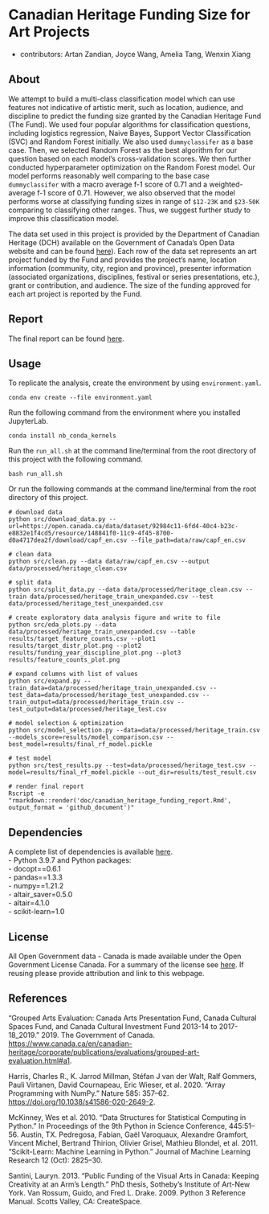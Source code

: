 
# Canadian Heritage Funding Size for Art Projects

-   contributors: Artan Zandian, Joyce Wang, Amelia Tang, Wenxin Xiang

## About

We attempt to build a multi-class classification model which can use
features not indicative of artistic merit, such as location, audience,
and discipline to predict the funding size granted by the Canadian
Heritage Fund (The Fund). We used four popular algorithms for
classification questions, including logistics regression, Naive Bayes,
Support Vector Classification (SVC) and Random Forest initially. We
also used `dummyclassifer` as a base case. Then, we selected Random
Forest as the best algorithm for our question based on each model’s
cross-validation scores. We then further conducted hyperparameter
optimization on the Random Forest model. Our model performs reasonably
well comparing to the base case `dummyclassifer` with a macro average
f-1 score of 0.71 and a weighted-average f-1 score of 0.71. However, we
also observed that the model performs worse at classifying funding sizes
in range of `$12-23K` and `$23-50K` comparing to classifying other ranges. Thus, we suggest further study to
improve this classification model.

The data set used in this project is provided by the Department of
Canadian Heritage (DCH) available on the Government of Canada’s Open
Data website and can be found
[here](https://open.canada.ca/data/en/dataset/92984c11-6fd4-40c4-b23c-e8832e1f4cd5)).
Each row of the data set represents an art project funded by the Fund
and provides the project’s name, location information (community, city,
region and province), presenter information (associated organizations,
disciplines, festival or series presentations, etc.), grant or
contribution, and audience. The size of the funding approved for each
art project is reported by the Fund.

## Report

The final report can be found
[here](https://htmlpreview.github.io/?https://github.com/UBC-MDS/canadian_heritage_funding/blob/main/doc/canadian_heritage_funding_report.html).

## Usage

To replicate the analysis, create the environment by using
`environment.yaml`.

`conda env create --file environment.yaml`

Run the following command from the environment where you installed
JupyterLab.

`conda install nb_conda_kernels`

Run the `run_all.sh` at the command line/terminal from the root
directory of this project with the following command.

`bash run_all.sh`

Or run the following commands at the command line/terminal from the root
directory of this project.

    # download data
    python src/download_data.py --url=https://open.canada.ca/data/dataset/92984c11-6fd4-40c4-b23c-e8832e1f4cd5/resource/148841f0-11c9-4f45-8700-d0a4717dea2f/download/capf_en.csv --file_path=data/raw/capf_en.csv

    # clean data
    python src/clean.py --data data/raw/capf_en.csv --output data/processed/heritage_clean.csv

    # split data
    python src/split_data.py --data data/processed/heritage_clean.csv --train data/processed/heritage_train_unexpanded.csv --test data/processed/heritage_test_unexpanded.csv

    # create exploratory data analysis figure and write to file 
    python src/eda_plots.py --data data/processed/heritage_train_unexpanded.csv --table results/target_feature_counts.csv --plot1 results/target_distr_plot.png --plot2 results/funding_year_discipline_plot.png --plot3 results/feature_counts_plot.png

    # expand columns with list of values
    python src/expand.py --train_data=data/processed/heritage_train_unexpanded.csv --test_data=data/processed/heritage_test_unexpanded.csv --train_output=data/processed/heritage_train.csv --test_output=data/processed/heritage_test.csv

    # model selection & optimization
    python src/model_selection.py --data=data/processed/heritage_train.csv --models_score=results/model_comparison.csv --best_model=results/final_rf_model.pickle

    # test model
    python src/test_results.py --test=data/processed/heritage_test.csv --model=results/final_rf_model.pickle --out_dir=results/test_result.csv

    # render final report
    Rscript -e "rmarkdown::render('doc/canadian_heritage_funding_report.Rmd', output_format = 'github_document')"

## Dependencies

A complete list of dependencies is available
[here](https://github.com/UBC-MDS/canadian_heritage_funding/blob/main/environment.yaml).
<br>- Python 3.9.7 and Python packages: <br>- docopt==0.6.1 <br>-
pandas==1.3.3 <br>- numpy==1.21.2 <br>- altair_saver=0.5.0 <br>-
altair=4.1.0 <br>- scikit-learn=1.0

## License

All Open Government data - Canada is made available under the Open
Government License Canada. For a summary of the license see
[here](https://github.com/UBC-MDS/canadian_heritage_funding/blob/main/LICENSE.md).
If reusing please provide attribution and link to this webpage.

## References
“Grouped Arts Evaluation: Canada Arts Presentation Fund, Canada Cultural Spaces Fund, and Canada Cultural Investment Fund 2013-14 to 2017-18_2019.” 2019. The Government of Canada. https://www.canada.ca/en/canadian-heritage/corporate/publications/evaluations/grouped-art-evaluation.html#a1.

Harris, Charles R., K. Jarrod Millman, Stéfan J van der Walt, Ralf Gommers, Pauli Virtanen, David Cournapeau, Eric Wieser, et al. 2020. “Array Programming with NumPy.” Nature 585: 357–62. https://doi.org/10.1038/s41586-020-2649-2.

McKinney, Wes et al. 2010. “Data Structures for Statistical Computing in Python.” In Proceedings of the 9th Python in Science Conference, 445:51–56. Austin, TX.
Pedregosa, Fabian, Gaël Varoquaux, Alexandre Gramfort, Vincent Michel, Bertrand Thirion, Olivier Grisel, Mathieu Blondel, et al. 2011. “Scikit-Learn: Machine Learning in Python.” 
Journal of Machine Learning Research 12 (Oct): 2825–30.

Santini, Lauryn. 2013. “Public Funding of the Visual Arts in Canada: Keeping Creativity at an Arm’s Length.” PhD thesis, Sotheby’s Institute of Art-New York.
Van Rossum, Guido, and Fred L. Drake. 2009. Python 3 Reference Manual. Scotts Valley, CA: CreateSpace.

